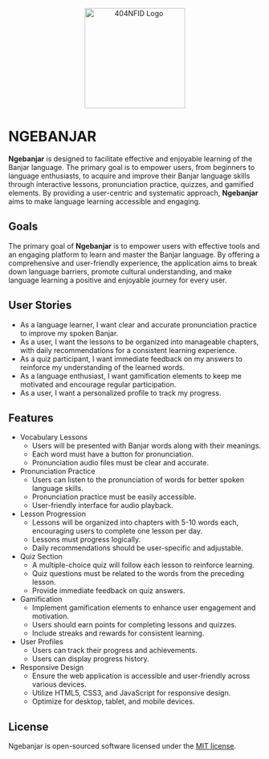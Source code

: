<p align="center"><a href="https://laravel.com" target="_blank"><img src="https://avatars.githubusercontent.com/u/87377917?s=200&v=4" width="200" alt="404NFID Logo"></a></p>

# NGEBANJAR

**Ngebanjar** is designed to facilitate effective and enjoyable learning of the Banjar language. The primary goal is to empower users, from beginners to language enthusiasts, to acquire and improve their Banjar language skills through interactive lessons, pronunciation practice, quizzes, and gamified elements. By providing a user-centric and systematic approach, **Ngebanjar** aims to make language learning accessible and engaging.

## Goals

The primary goal of **Ngebanjar** is to empower users with effective tools and an engaging platform to learn and master the Banjar language. By offering a comprehensive and user-friendly experience, the application aims to break down language barriers, promote cultural understanding, and make language learning a positive and enjoyable journey for every user.

## User Stories

- As a language learner, I want clear and accurate pronunciation practice to improve my spoken Banjar.
- As a user, I want the lessons to be organized into manageable chapters, with daily recommendations for a consistent learning experience.
- As a quiz participant, I want immediate feedback on my answers to reinforce my understanding of the learned words.
- As a language enthusiast, I want gamification elements to keep me motivated and encourage regular participation.
- As a user, I want a personalized profile to track my progress.

## Features

- Vocabulary Lessons
  - Users will be presented with Banjar words along with their meanings.
  - Each word must have a button for pronunciation.
  - Pronunciation audio files must be clear and accurate.
- Pronunciation Practice
  - Users can listen to the pronunciation of words for better spoken language skills.
  - Pronunciation practice must be easily accessible.
  - User-friendly interface for audio playback.
- Lesson Progression
  - Lessons will be organized into chapters with 5-10 words each, encouraging users to complete one lesson per day.
  - Lessons must progress logically.
  - Daily recommendations should be user-specific and adjustable.
- Quiz Section
  - A multiple-choice quiz will follow each lesson to reinforce learning.
  - Quiz questions must be related to the words from the preceding lesson.
  - Provide immediate feedback on quiz answers.
- Gamification
  - Implement gamification elements to enhance user engagement and motivation.
  - Users should earn points for completing lessons and quizzes.
  - Include streaks and rewards for consistent learning.
- User Profiles
  - Users can track their progress and achievements.
  - Users can display progress history.
- Responsive Design
  - Ensure the web application is accessible and user-friendly across various devices.
  - Utilize HTML5, CSS3, and JavaScript for responsive design.
  - Optimize for desktop, tablet, and mobile devices.

## License

Ngebanjar is open-sourced software licensed under the [MIT license](https://opensource.org/licenses/MIT).
